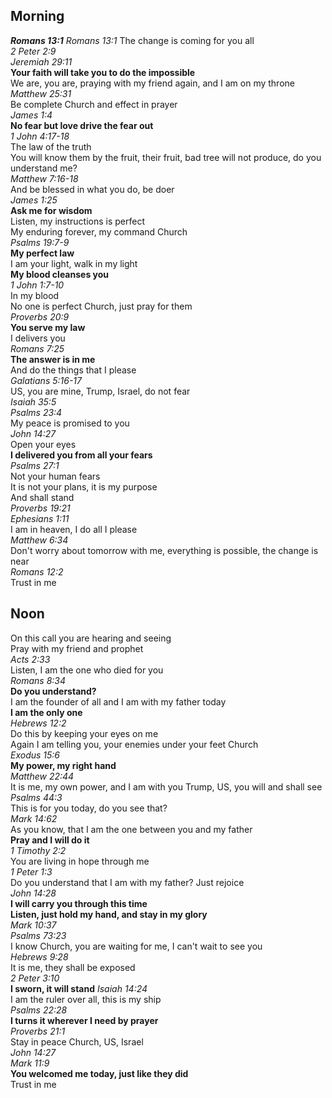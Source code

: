 ## Morning

**_Romans 13:1_**
_Romans 13:1_
The change is coming for you all  
_2 Peter 2:9_  
_Jeremiah 29:11_  
**Your faith will take you to do the impossible**  
We are, you are, praying with my friend again, and I am on my throne  
_Matthew 25:31_  
Be complete Church and effect in prayer  
_James 1:4_  
**No fear but love drive the fear out**  
_1 John 4:17-18_  
The law of the truth  
You will know them by the fruit, their fruit, bad tree will not produce, do you understand me?  
_Matthew 7:16-18_  
And be blessed in what you do, be doer  
_James 1:25_  
**Ask me for wisdom**  
Listen, my instructions is perfect  
My enduring forever, my command Church  
_Psalms 19:7-9_  
**My perfect law**  
I am your light, walk in my light  
**My blood cleanses you**  
_1 John 1:7-10_  
In my blood  
No one is perfect Church, just pray for them  
_Proverbs 20:9_  
**You serve my law**  
I delivers you  
_Romans 7:25_  
**The answer is in me**  
And do the things that I please  
_Galatians 5:16-17_  
US, you are mine, Trump, Israel, do not fear  
_Isaiah 35:5_  
_Psalms 23:4_  
My peace is promised to you  
_John 14:27_  
Open your eyes  
**I delivered you from all your fears**  
_Psalms 27:1_  
Not your human fears  
It is not your plans, it is my purpose  
And shall stand  
_Proverbs 19:21_  
_Ephesians 1:11_  
I am in heaven, I do all I please  
_Matthew 6:34_  
Don't worry about tomorrow with me, everything is possible, the change is near  
_Romans 12:2_  
Trust in me  

## Noon

On this call you are hearing and seeing  
Pray with my friend and prophet  
_Acts 2:33_  
Listen, I am the one who died for you  
_Romans 8:34_  
**Do you understand?**  
I am the founder of all and I am with my father today  
**I am the only one**  
_Hebrews 12:2_  
Do this by keeping your eyes on me  
Again I am telling you, your enemies under your feet Church  
_Exodus 15:6_  
**My power, my right hand**  
_Matthew 22:44_  
It is me, my own power, and I am with you Trump, US, you will and shall see  
_Psalms 44:3_  
This is for you today, do you see that?  
_Mark 14:62_  
As you know, that I am the one between you and my father  
**Pray and I will do it**  
_1 Timothy 2:2_  
You are living in hope through me  
_1 Peter 1:3_  
Do you understand that I am with my father? Just rejoice  
_John 14:28_  
**I will carry you through this time**  
**Listen, just hold my hand, and stay in my glory**  
_Mark 10:37_  
_Psalms 73:23_  
I know Church, you are waiting for me, I can't wait to see you  
_Hebrews 9:28_  
It is me, they shall be exposed  
_2 Peter 3:10_  
**I sworn, it will stand**
_Isaiah 14:24_  
I am the ruler over all, this is my ship  
_Psalms 22:28_  
**I turns it wherever I need by prayer**  
_Proverbs 21:1_  
Stay in peace Church, US, Israel  
_John 14:27_  
_Mark 11:9_  
**You welcomed me today, just like they did**  
Trust in me  
